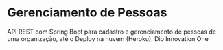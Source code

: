 # Gerenciamento de Pessoas 

API REST com Spring Boot para cadastro e gerenciamento de pessoas de uma organização, até o Deploy na nuvem (Heroku). 
Dio Innovation One
